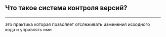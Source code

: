 ## Что такое система контроля версий?
---
это практика которая позволяет отслеживать изменения исходного кода и управлять ими